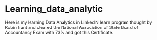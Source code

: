 # Learning_data_analytic
Here is my learning Data Analytics in LinkedIN learn program thought by Robin hunt and cleared the National Association of State Board of Accountancy Exam with 73% and got this Certificate.
